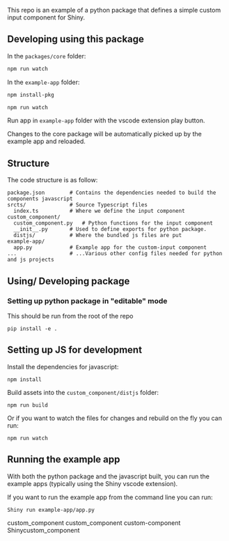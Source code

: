 This repo is an example of a python package that defines a simple custom input component for Shiny.

## Developing using this package

In the `packages/core` folder:

```bash
npm run watch
```

In the `example-app` folder:

```bash
npm install-pkg

npm run watch
```

Run app in `example-app` folder with the vscode extension play button.

Changes to the core package will be automatically picked up by the example app and reloaded.

## Structure

The code structure is as follow:

```
package.json        # Contains the dependencies needed to build the components javascript
srcts/              # Source Typescript files
  index.ts          # Where we define the input component
custom_component/
  custom_component.py   # Python functions for the input component
  __init__.py       # Used to define exports for python package.
  distjs/           # Where the bundled js files are put
example-app/
  app.py            # Example app for the custom-input component
...                 # ...Various other config files needed for python and js projects
```

## Using/ Developing package

### Setting up python package in "editable" mode

This should be run from the root of the repo

```
pip install -e .
```

## Setting up JS for development

Install the dependencies for javascript:

```
npm install
```

Build assets into the `custom_component/distjs` folder:

```
npm run build
```

Or if you want to watch the files for changes and rebuild on the fly you can run:

```
npm run watch
```

## Running the example app

With both the python package and the javascript built, you can run the example apps (typically using the Shiny vscode extension).

If you want to run the example app from the command line you can run:

```
Shiny run example-app/app.py
```

custom_component
custom_component
custom-component
Shinycustom_component
